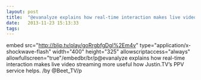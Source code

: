 ```yaml
---
layout: post
title:  "@evanalyze explains how real-time interaction makes live video..."
date:   2013-11-23 15:13:33
tags:   
---
```


embed src="http://blip.tv/play/goRrgbfgDgI%2Em4v" type="application/x-shockwave-flash" width="400" height="325" allowscriptaccess="always" allowfullscreen="true"/embedbr/br/p@evanalyze explains how real-time interaction makes live video streaming more useful  how Justin.TV’s PPV service helps. /by @Beet_TV/p
